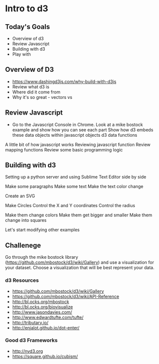 # Intro to d3 #


## Today's Goals ##
- Overview of d3
- Review Javascript
- Building with d3
- Play with 


## Overview of D3 ##

- https://www.dashingd3js.com/why-build-with-d3js
- Review what d3 is
- Where did it come from
- Why it's so great - vectors vs 

## Review Javascript ##

- Go to the Javascript Console in Chrome.
Look at a mike bostock example and show how you can see each part 
Show how d3 embeds these data objects within javascript objects 
d3 data functions 

A little bit of how javascript works
Reviewing javascript function
Review mapping functions 
Review some basic programming logic 


## Building with d3 ##
Setting up a python server and using Sublime Text Editor side by side 

Make some paragraphs
Make some text
Make the text color change 

Create an SVG

Make Circles
Control the X and Y coordinates
Control the radius 

Make them change colors
Make them get bigger and smaller
Make them change into squares 



Let's start modifying other examples 



## Challenege ##
Go through the mike bostock library (https://github.com/mbostock/d3/wiki/Gallery) and use a visualization for your dataset. Choose a visualization that will be best represent your data. 


### d3 Resources ###
- https://github.com/mbostock/d3/wiki/Gallery
- https://github.com/mbostock/d3/wiki/API-Reference
- http://bl.ocks.org/mbostock
- http://bl.ocks.org/biovisualize
- http://www.jasondavies.com/
- http://www.edwardtufte.com/tufte/
- http://tributary.io/
- http://enjalot.github.io/dot-enter/

### Good d3 Frameworks ###
- http://nvd3.org
- https://square.github.io/cubism/



